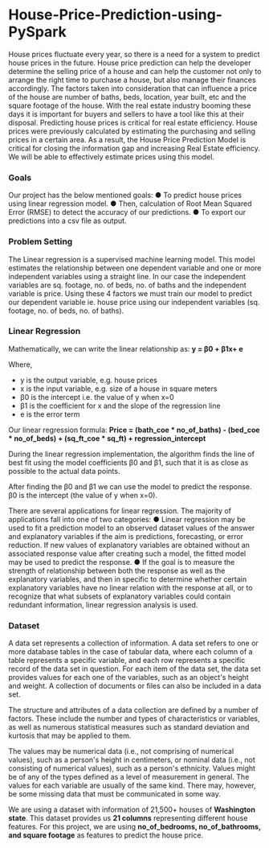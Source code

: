 # House-Price-Prediction-using-PySpark

House prices fluctuate every year, so there is a need for a system to predict house prices in the future. House price prediction can help the developer determine the selling price of a house and can help the customer not only to arrange the right time to purchase a house, but also manage their finances accordingly. The factors taken into consideration that can influence a price of the house are number of baths, beds, location, year built, etc and the square footage of the house. With the real estate industry booming these days it is important for buyers and sellers to have a tool like this at their disposal. Predicting house prices is critical for real estate efficiency. House prices were previously calculated by estimating the purchasing and selling prices in a certain area. As a result, the House Price Prediction Model is critical for closing the information gap and increasing Real Estate efficiency. We will be able to effectively estimate prices using this model.

### Goals

Our project has the below mentioned goals:
●	To predict house prices using linear regression model.
●	Then, calculation of Root Mean Squared Error (RMSE) to detect the accuracy of our predictions.
●	To export our predictions into a csv file as output.


### Problem Setting 

The Linear regression is a supervised machine learning model. This model estimates the relationship between one dependent variable and one or more independent variables using a straight line. In our case the independent variables are sq. footage, no. of beds, no. of baths and the independent variable is price. Using these 4 factors we must train our model to predict our dependent variable ie. house price using our independent variables (sq. footage, no. of beds, no. of baths).


### Linear Regression

Mathematically, we can write the linear relationship as:
              **y = β0 + β1x+ e**
              
Where,
- y is the output variable, e.g. house prices
- x is the input variable, e.g. size of a house in square meters
- β0 is the intercept i.e. the value of y when x=0
- β1 is the coefficient for x and the slope of the regression line
- e is the error term

Our linear regression formula:
**Price = (bath_coe * no_of_baths) - (bed_coe * no_of_beds) + (sq_ft_coe * sq_ft) + regression_intercept**

During the linear regression implementation, the algorithm finds the line of best fit using the model coefficients β0 and β1, such that it is as close as possible to the actual data points. 

After finding the β0 and β1 we can use the model to predict the response.
β0 is the intercept (the value of y when x=0).

There are several applications for linear regression.
The majority of applications fall into one of two categories:
●	Linear regression may be used to fit a prediction model to an observed dataset values of the answer and explanatory variables if the aim is predictions, forecasting, or error reduction. If new values of explanatory variables are obtained without an associated response value after creating such a model, the fitted model may be used to predict the response.
●	If the goal is to measure the strength of relationship between both the response as well as the explanatory variables, and then in specific to determine whether certain explanatory variables have no linear relation with the response at all, or to recognize that what subsets of explanatory variables could contain redundant information, linear regression analysis is used.

### Dataset

A data set represents a collection of information. A data set refers to one or more database tables in the case of tabular data, where each column of a table represents a specific variable, and each row represents a specific record of the data set in question. For each item of the data set, the data set provides values for each one of the variables, such as an object's height and weight. A collection of documents or files can also be included in a data set.

The structure and attributes of a data collection are defined by a number of factors. These include the number and types of characteristics or variables, as well as numerous statistical measures such as standard deviation and kurtosis that may be applied to them.

The values may be numerical data (i.e., not comprising of numerical values), such as a person's height in centimeters, or nominal data (i.e., not consisting of numerical values), such as a person's ethnicity. Values might be of any of the types defined as a level of measurement in general. The values for each variable are usually of the same kind. There may, however, be some missing data that must be communicated in some way.

We are using a dataset with information of 21,500+ houses of **Washington state**.
This dataset provides us **21 columns** representing different house features. 
For this project, we are using **no_of_bedrooms, no_of_bathrooms, and square footage** as features to predict the house price.
